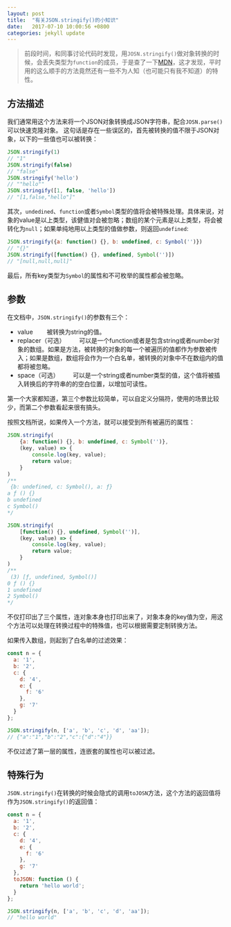 ```yaml
---
layout: post
title:  "有关JSON.stringify()的小知识"
date:   2017-07-10 10:00:56 +0800
categories: jekyll update
---
```


>前段时间，和同事讨论代码时发现，用`JOSN.stringify()`做对象转换的时候，会丢失类型为`function`的成员，于是查了一下[MDN](https://developer.mozilla.org/en-US/docs/Web/JavaScript/Reference/Global_Objects/JSON/stringify)，这才发现，平时用的这么顺手的方法竟然还有一些不为人知（也可能只有我不知道）的特性。

## 方法描述

我们通常用这个方法来将一个JSON对象转换成JSON字符串，配合`JOSN.parse()`可以快速克隆对象。
这句话是存在一些误区的，首先被转换的值不限于JSON对象，以下的一些值也可以被转换：

```javascript
JSON.stringify(1)
// "1"
JSON.stringify(false)
// "false"
JSON.stringify('hello')
// ""hello""
JSON.stringify([1, false, 'hello'])
// "[1,false,"hello"]"
```
其次，`undedined`、`function`或者`Symbol`类型的值将会被特殊处理。具体来说，对象的value是以上类型，该健值对会被忽略；数组的某个元素是以上类型，将会被转化为`null`；如果单纯地用以上类型的值做参数，则返回`undefined`:

```javascript
JSON.stringify({a: function() {}, b: undefined, c: Synbol('')})
// "{}"
JSON.stringify([function() {}, undefined, Symbol('')])
// "[null,null,null]"
```
最后，所有key类型为`Symbol`的属性和不可枚举的属性都会被忽略。

## 参数

在文档中，`JSON.stringify()`的参数有三个：
- value 
&emsp;&emsp;被转换为string的值。
- replacer（可选）
&emsp;&emsp;可以是一个function或者是包含string或者number对象的数组。如果是方法，被转换的对象的每一个被遍历的值都作为参数被传入；如果是数组，数组将会作为一个白名单，被转换的对象中不在数组内的值都将被忽略。
- space（可选）
&emsp;&emsp;可以是一个string或者number类型的值，这个值将被插入转换后的字符串的的空白位置，以增加可读性。

第一个大家都知道，第三个参数比较简单，可以自定义分隔符，使用的场景比较少，而第二个参数看起来很有搞头。

按照文档所说，如果传入一个方法，就可以接受到所有被遍历的属性：

```javascript
JSON.stringify(
    {a: function() {}, b: undefined, c: Symbol('')},
    (key, value) => {
        console.log(key, value);
        return value;
    }
)
/**
 {b: undefined, c: Symbol(), a: ƒ}
a ƒ () {}
b undefined
c Symbol()
*/

JSON.stringify(
    [function() {}, undefined, Symbol('')], 
    (key, value) => {
        console.log(key, value);
        return value;
    }
)
/**
 (3) [ƒ, undefined, Symbol()]
0 ƒ () {}
1 undefined
2 Symbol()
*/
```
不仅打印出了三个属性，连对象本身也打印出来了，对象本身的key值为空，用这个方法可以处理在转换过程中的特殊值，也可以根据需要定制转换方法。

如果传入数组，则起到了白名单的过滤效果：

```javascript
const n = {
  a: '1',
  b: '2',
  c: {
    d: '4',
    e: {
      f: '6'
    },
    g: '7'
  }
};

JSON.stringify(n, ['a', 'b', 'c', 'd', 'aa']);
// {"a":"1","b":"2","c":{"d":"4"}}
```
不仅过滤了第一层的属性，连嵌套的属性也可以被过滤。

## 特殊行为

`JSON.stringify()`在转换的时候会隐式的调用`toJOSN`方法，这个方法的返回值将作为`JSON.stringify()`的返回值：

```javascript
const n = {
  a: '1',
  b: '2',
  c: {
    d: '4',
    e: {
      f: '6'
    },
    g: '7'
  },
  toJSON: function () {
    return 'hello world';
  }
};

JSON.stringify(n, ['a', 'b', 'c', 'd', 'aa']);
// "hello world"
```
